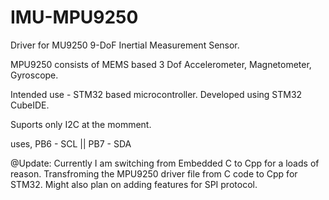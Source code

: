 # IMU-MPU9250
Driver for MU9250 9-DoF Inertial Measurement Sensor.

MPU9250 consists of MEMS based 3 Dof Accelerometer, Magnetometer, Gyroscope.

Intended use - STM32 based microcontroller. Developed using STM32 CubeIDE.

Suports only I2C at the momment. 

uses, PB6 - SCL || PB7 - SDA


@Update: Currently I am switching from Embedded C to Cpp for a loads of reason. 
Transfroming the MPU9250 driver file from C code to Cpp for STM32. 
Might also plan on adding features for SPI protocol. 
